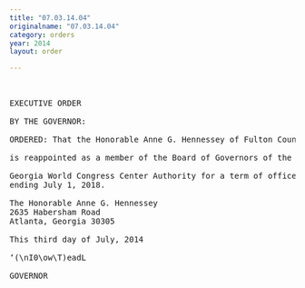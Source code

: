 ```yaml
---
title: "07.03.14.04"
originalname: "07.03.14.04"
category: orders
year: 2014
layout: order

---
```

<pre>
 

EXECUTIVE ORDER

BY THE GOVERNOR:

ORDERED: That the Honorable Anne G. Hennessey of Fulton County, Georgia,

is reappointed as a member of the Board of Governors of the

Georgia World Congress Center Authority for a term of office
ending July 1, 2018.

The Honorable Anne G. Hennessey
2635 Habersham Road
Atlanta, Georgia 30305

This third day of July, 2014

‘(\nI0\ow\T)eadL

GOVERNOR

</pre>
